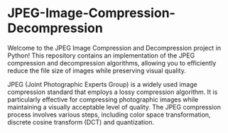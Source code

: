 # JPEG-Image-Compression-Decompression

Welcome to the JPEG Image Compression and Decompression project in Python! This repository contains an implementation of the JPEG compression and decompression algorithms, allowing you to efficiently reduce the file size of images while preserving visual quality.

JPEG (Joint Photographic Experts Group) is a widely used image compression standard that employs a lossy compression algorithm. It is particularly effective for compressing photographic images while maintaining a visually acceptable level of quality. The JPEG compression process involves various steps, including color space transformation, discrete cosine transform (DCT) and quantization.
